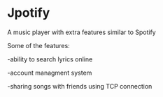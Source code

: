 # Jpotify

A music player with extra features similar to Spotify

Some of the features:

-ability to search lyrics online

-account managment system

-sharing songs with friends using TCP connection
